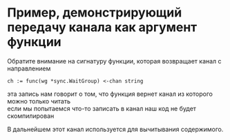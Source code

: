 # Пример, демонстрирующий передачу канала как аргумент функции

Обратите внимание на сигнатуру функции, которая возвращает канал с направлением

```
ch := func(wg *sync.WaitGroup) <-chan string
```

эта запись нам говорит о том, что функция вернет канал из которого можно только читать  
если мы попытаемся что-то записать в канал наш код не будет скомпилирован  

В дальнейшем этот канал используется для вычитывания содержимого.